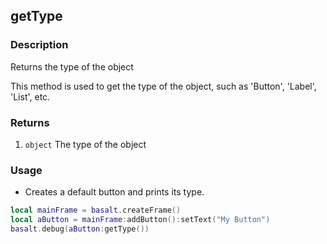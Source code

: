 ## getType

### Description

Returns the type of the object

This method is used to get the type of the object, such as 'Button', 'Label', 'List', etc.

### Returns

1. `object` The type of the object

### Usage

* Creates a default button and prints its type.

```lua
local mainFrame = basalt.createFrame()
local aButton = mainFrame:addButton():setText("My Button")
basalt.debug(aButton:getType())
```
